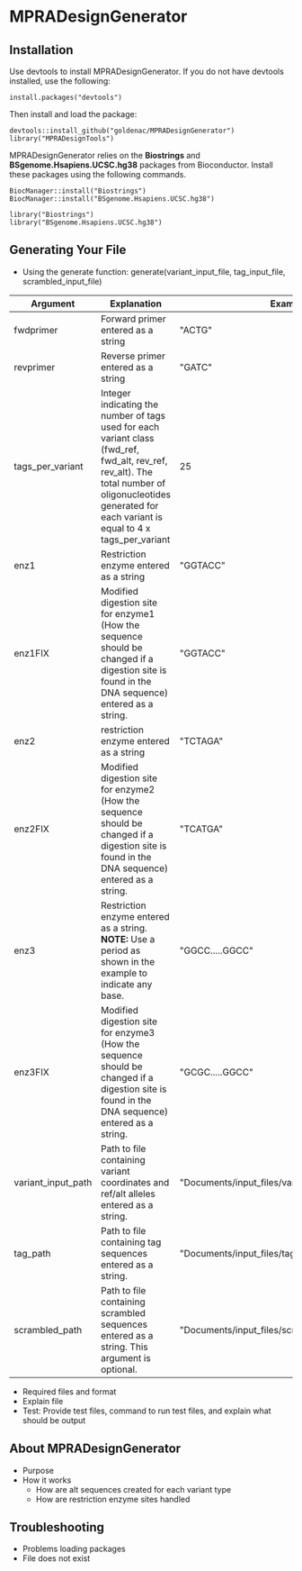 # MPRADesignGenerator


## Installation ##

Use devtools to install MPRADesignGenerator. If you do not have devtools installed, use the following:
```
install.packages("devtools")
```
Then install and load the package:
```
devtools::install_github("goldenac/MPRADesignGenerator")
library("MPRADesignTools")
```
MPRADesignGenerator relies on the **Biostrings** and **BSgenome.Hsapiens.UCSC.hg38** packages from Bioconductor. Install these packages using the following commands.
```
BiocManager::install("Biostrings")
BiocManager::install("BSgenome.Hsapiens.UCSC.hg38")

library("Biostrings")
library("BSgenome.Hsapiens.UCSC.hg38")
```

## Generating Your File ##

- Using the generate function: generate(variant_input_file, tag_input_file, scrambled_input_file)

Argument | Explanation | Example
---- | ---- | ----
fwdprimer | Forward primer entered as a string | "ACTG"
revprimer | Reverse primer entered as a string | "GATC" 
tags_per_variant | Integer indicating the number of tags used for each variant class (fwd_ref, fwd_alt, rev_ref, rev_alt). The total number of oligonucleotides generated for each variant is equal to 4 x tags_per_variant | 25
enz1 | Restriction enzyme entered as a string | "GGTACC"
enz1FIX | Modified digestion site for enzyme1 (How the sequence should be changed if a digestion site is found in the DNA sequence) entered as a string. | "GGTACC"
enz2 | restriction enzyme entered as a string | "TCTAGA"
enz2FIX | Modified digestion site for enzyme2 (How the sequence should be changed if a digestion site is found in the DNA sequence) entered as a string.| "TCATGA"
enz3 | Restriction enzyme entered as a string. **NOTE:** Use a period as shown in the example to indicate any base. | "GGCC.....GGCC"
enz3FIX | Modified digestion site for enzyme3 (How the sequence should be changed if a digestion site is found in the DNA sequence) entered as a string. | "GCGC.....GGCC"
variant_input_path | Path to file containing variant coordinates and ref/alt alleles entered as a string. | "Documents/input_files/variant_input.csv"
tag_path | Path to file containing tag sequences entered as a string. | "Documents/input_files/tags.csv"
scrambled_path | Path to file containing scrambled sequences entered as a string. This argument is optional. | "Documents/input_files/scrambled_sequences.csv"

- Required files and format
- Explain file
- Test: Provide test files, command to run test files, and explain what should be output


## About MPRADesignGenerator ##

- Purpose
- How it works
    * How are alt sequences created for each variant type
    * How are restriction enzyme sites handled


## Troubleshooting ##

- Problems loading packages
- File does not exist

